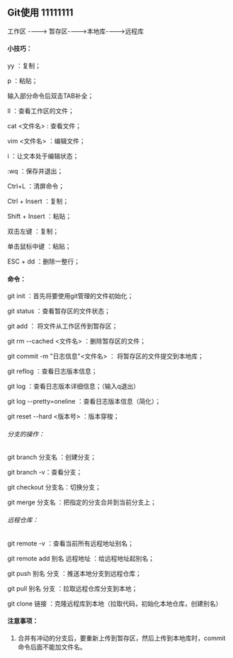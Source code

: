 ## Git使用    11111111

工作区 ----> 暂存区---->本地库---->远程库



#### 小技巧：

yy ：复制；

p ：粘贴；

输入部分命令后双击TAB补全；

ll ：查看工作区的文件；

cat  <文件名> : 查看文件；

vim <文件名> ：编辑文件；

i ：让文本处于编辑状态；

:wq ：保存并退出；

Ctrl+L ：清屏命令；

Ctrl + Insert ：复制；

Shift + Insert ：粘贴；

双击左键 ：复制；

单击鼠标中键 ：粘贴；

ESC + dd ：删除一整行；







#### 命令：

git init ：首先将要使用git管理的文件初始化；

git status ：查看暂存区的文件状态；

git add ： 将文件从工作区传到暂存区；

git rm --cached <文件名> ：删除暂存区的文件；

git commit -m "日志信息"<文件名> ： 将暂存区的文件提交到本地库；

git reflog ：查看日志版本信息；

git log ：查看日志版本详细信息；（输入q退出）

git log --pretty=oneline ：查看日志版本信息（简化）；

git reset --hard <版本号> ：版本穿梭；



###### 分支的操作：

git branch 分支名 ：创建分支；

git branch -v：查看分支；

git checkout 分支名：切换分支；

git merge 分支名 ：把指定的分支合并到当前分支上；



###### 远程仓库：

git remote -v ：查看当前所有远程地址别名；

git remote add 别名 远程地址 ：给远程地址起别名；

git push 别名 分支 ：推送本地分支到远程仓库；

git pull 别名 分支 ：拉取远程仓库分支到本地；

git clone 链接 ：克隆远程库到本地（拉取代码，初始化本地仓库，创建别名）







#### 注意事项：

1. 合并有冲动的分支后，要重新上传到暂存区，然后上传到本地库时，commit命令后面不能加文件名。